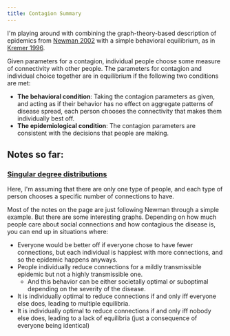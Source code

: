 ```yaml
---
title: Contagion Summary
---
```


I'm playing around with combining 
the graph-theory-based description of epidemics 
from [Newman 2002](https://journals.aps.org/pre/pdf/10.1103/PhysRevE.66.016128)
with a simple behavioral equilibrium, 
as in [Kremer 1996](https://academic.oup.com/qje/article-pdf/111/2/549/5460782/111-2-549.pdf).

Given parameters for a contagion, individual people choose some measure of connectivity with other people. The parameters for contagion and individual choice together are in equilibrium if the following two conditions are met:

- **The behavioral condition**: Taking the contagion parameters as given, and acting as if their behavior has no effect on aggregate patterns of disease spread, each person chooses the connectivity that makes them individually best off.
- **The epidemiological condition**: The contagion parameters are consistent with the decisions that people are making.



## Notes so far:

### [Singular degree distributions](notes_newman_singular)

Here, I'm assuming that there are only one type of people, and each type of person chooses a specific number of connections to have.

Most of the notes on the page are just following Newman through a simple example. 
But there are some interesting graphs. 
Depending on how much people care about social connections and how contagious the disease is, you can end up in situations where:

- Everyone would be better off if everyone chose to have fewer connections, but each individual is happiest with more connections, and so the epidemic happens anyways.
- People individually reduce connections for a mildly transmissible epidemic but not a highly transmissible one.
    - And this behavior can be either societally optimal or suboptimal depending on the severity of the disease.
- It is individually optimal to reduce connections if and only iff everyone else does, leading to multiple equilibria.
- It is individually optimal to reduce connections if and only iff nobody else does, leading to a lack of equilibria (just a consequence of everyone being identical)




